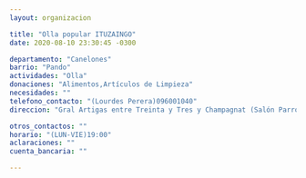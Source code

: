 ```yaml
---
layout: organizacion

title: "Olla popular ITUZAINGO"
date: 2020-08-10 23:30:45 -0300

departamento: "Canelones"
barrio: "Pando"
actividades: "Olla"
donaciones: "Alimentos,Artículos de Limpieza"
necesidades: ""
telefono_contacto: "(Lourdes Perera)096001040"
direccion: "Gral Artigas entre Treinta y Tres y Champagnat (Salón Parroquial)"

otros_contactos: ""
horario: "(LUN-VIE)19:00"
aclaraciones: ""
cuenta_bancaria: ""

---
```

